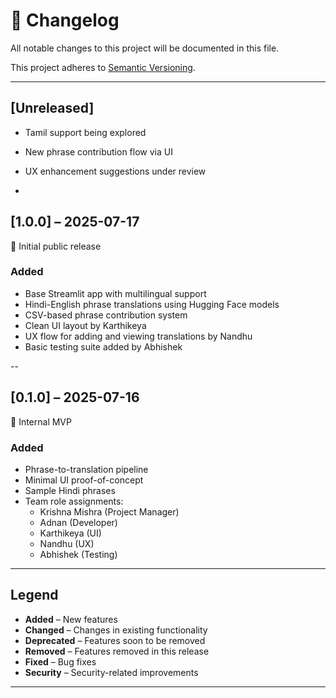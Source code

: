 # 📓 Changelog

All notable changes to this project will be documented in this file.

This project adheres to [Semantic Versioning](https://semver.org/).

---

## [Unreleased]
- Tamil support being explored
- New phrase contribution flow via UI
- UX enhancement suggestions under review

-

## [1.0.0] – 2025-07-17

🎉 Initial public release

### Added
- Base Streamlit app with multilingual support
- Hindi-English phrase translations using Hugging Face models
- CSV-based phrase contribution system
- Clean UI layout by Karthikeya
- UX flow for adding and viewing translations by Nandhu
- Basic testing suite added by Abhishek

--

## [0.1.0] – 2025-07-16

🚧 Internal MVP

### Added
- Phrase-to-translation pipeline
- Minimal UI proof-of-concept
- Sample Hindi phrases
- Team role assignments:
  - Krishna Mishra (Project Manager)
  - Adnan (Developer)
  - Karthikeya (UI)
  - Nandhu (UX)
  - Abhishek (Testing)

---

## Legend

- **Added** – New features
- **Changed** – Changes in existing functionality
- **Deprecated** – Features soon to be removed
- **Removed** – Features removed in this release
- **Fixed** – Bug fixes
- **Security** – Security-related improvements

---

